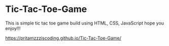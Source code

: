# Tic-Tac-Toe-Game
This is simple tic tac toe game build using HTML, CSS, JavaScript hope you enjoy!!!

https://pritamzzziscoding.github.io/Tic-Tac-Toe-Game/